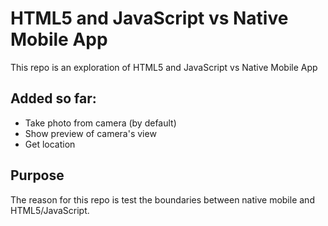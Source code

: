 # HTML5 and JavaScript vs Native Mobile App

This repo is an exploration of HTML5 and JavaScript vs Native Mobile App


## Added so far:

* Take photo from camera (by default)
* Show preview of camera's view
* Get location

## Purpose
The reason for this repo is test the boundaries between native mobile and HTML5/JavaScript.
